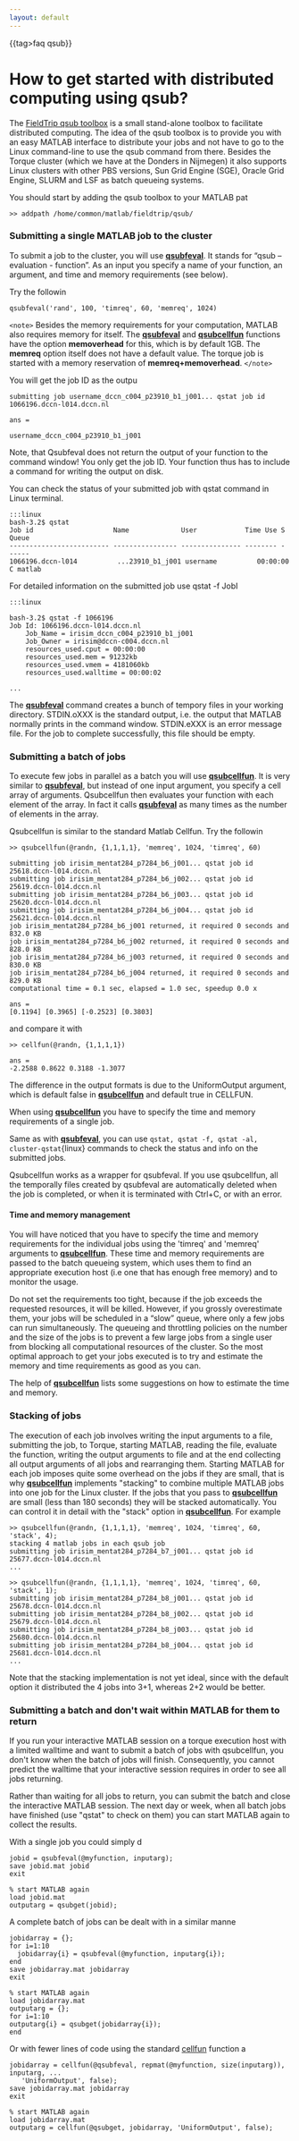 ```yaml
---
layout: default
---
```


{{tag>faq qsub}}

# How to get started with distributed computing using qsub?

The [FieldTrip qsub toolbox](http://github.com/fieldtrip/fieldtrip/tree/master/qsub) is a small stand-alone toolbox to facilitate distributed computing. The idea of the qsub toolbox is to provide you with an easy MATLAB interface to distribute your jobs and not have to go to the Linux command-line to use the qsub command from there. Besides the Torque cluster (which we have at the Donders in Nijmegen) it also supports Linux clusters with other PBS versions, Sun Grid Engine (SGE), Oracle Grid Engine, SLURM and LSF as batch queueing systems.

You should start by adding the qsub toolbox to your MATLAB pat


	>> addpath /home/common/matlab/fieldtrip/qsub/

### Submitting a single MATLAB job to the cluster

To submit a job to the cluster, you will use **[qsubfeval](/reference/qsubfeval)**. It stands for “qsub – evaluation - function”. As an input you specify a name of your function, an argument, and time and memory requirements (see below). 

Try the followin


	qsubfeval('rand', 100, 'timreq', 60, 'memreq', 1024)


`<note>`
Besides the memory requirements for your computation, MATLAB also requires memory for itself. The **[qsubfeval](/reference/qsubfeval)** and **[qsubcellfun](/reference/qsubcellfun)** functions have the option **memoverhead** for this, which is by default 1GB. The **memreq** option itself does not have a default value. The torque job is started with a memory reservation of **memreq+memoverhead**.
`</note>`



You will get the job ID as the outpu


	submitting job username_dccn_c004_p23910_b1_j001... qstat job id 1066196.dccn-l014.dccn.nl
	
	ans =
	
	username_dccn_c004_p23910_b1_j001
	


Note, that Qsubfeval does not return the output of your function to the command window! You only get the job ID. Your function thus has to include a command for writing the output on disk.

You can check the status of your submitted job with qstat command in Linux terminal.

	:::linux
	bash-3.2$ qstat
	Job id                    Name             User            Time Use S Queue
	------------------------- ---------------- --------------- -------- - -----  
	1066196.dccn-l014          ...23910_b1_j001 username          00:00:00 C matlab   


For detailed information on the submitted job use qstat -f JobI

	:::linux
	
	bash-3.2$ qstat -f 1066196
	Job Id: 1066196.dccn-l014.dccn.nl
	    Job_Name = irisim_dccn_c004_p23910_b1_j001
	    Job_Owner = irisim@dccn-c004.dccn.nl
	    resources_used.cput = 00:00:00
	    resources_used.mem = 91232kb
	    resources_used.vmem = 4181060kb
	    resources_used.walltime = 00:00:02
	
	...


The **[qsubfeval](/reference/qsubfeval)** command creates a bunch of tempory files in your working directory. STDIN.oXXX is the standard output, i.e. the output that MATLAB normally prints in the command window. STDIN.eXXX is an error message file. For the job to complete successfully, this file should be empty. 


### Submitting a batch of jobs


To execute few jobs in parallel as a batch you will use **[qsubcellfun](/reference/qsubcellfun)**. It is very similar to **[qsubfeval](/reference/qsubfeval)**, but instead of one input argument, you specify a cell array of arguments. Qsubcellfun then evaluates your function with each element of the array. In fact it calls **[qsubfeval](/reference/qsubfeval)** as many times as the number of elements in the array. 

Qsubcellfun is similar to the standard Matlab Cellfun. Try the followin


	>> qsubcellfun(@randn, {1,1,1,1}, 'memreq', 1024, 'timreq', 60)
	
	submitting job irisim_mentat284_p7284_b6_j001... qstat job id 25618.dccn-l014.dccn.nl
	submitting job irisim_mentat284_p7284_b6_j002... qstat job id 25619.dccn-l014.dccn.nl
	submitting job irisim_mentat284_p7284_b6_j003... qstat job id 25620.dccn-l014.dccn.nl
	submitting job irisim_mentat284_p7284_b6_j004... qstat job id 25621.dccn-l014.dccn.nl
	job irisim_mentat284_p7284_b6_j001 returned, it required 0 seconds and 832.0 KB
	job irisim_mentat284_p7284_b6_j002 returned, it required 0 seconds and 828.0 KB
	job irisim_mentat284_p7284_b6_j003 returned, it required 0 seconds and 830.0 KB
	job irisim_mentat284_p7284_b6_j004 returned, it required 0 seconds and 829.0 KB
	computational time = 0.1 sec, elapsed = 1.0 sec, speedup 0.0 x
	
	ans =
	[0.1194] [0.3965] [-0.2523] [0.3803]


and compare it with


	>> cellfun(@randn, {1,1,1,1})
	
	ans =
	-2.2588 0.8622 0.3188 -1.3077


The difference in the output formats is due to the UniformOutput argument, which is default false in **[qsubcellfun](/reference/qsubcellfun)** and default true in CELLFUN.

When using **[qsubcellfun](/reference/qsubcellfun)** you have to specify the time and memory requirements of a single job.

Same as with **[qsubfeval](/reference/qsubfeval)**, you can use ` qstat, qstat -f, qstat -al, cluster-qstat `{linux} commands to check the status and info on the submitted jobs.

Qsubcellfun works as a wrapper for qsubfeval. If you use qsubcellfun, all the temporally files created by qsubfeval are automatically deleted when the job is completed, or when it is terminated with Ctrl+C, or with an error.


#### Time and memory management


You will have noticed that you have to specify the time and memory requirements for the individual jobs using the 'timreq' and 'memreq' arguments to **[qsubcellfun](/reference/qsubcellfun)**. These time and memory requirements are passed to the batch queueing system, which uses them to find an appropriate execution host (i.e one that has enough free memory) and to monitor the usage. 

Do not set the requirements too tight, because if the job exceeds the requested resources, it will be killed. However, if you grossly overestimate them, your jobs will be scheduled in a “slow” queue, where only a few jobs can run simultaneously. The queueing and throttling policies on the number and the size of the jobs is to prevent a few large jobs from a single user from blocking all computational resources of the cluster. So the most optimal approach to get your jobs executed is to try and estimate the memory and time requirements as good as you can.

The help of **[qsubcellfun](/reference/qsubcellfun)** lists some suggestions on how to estimate the time and memory. 

### Stacking of jobs

The execution of each job involves writing the input arguments to a file, submitting the job, to Torque, starting MATLAB, reading the file, evaluate the function, writing the output arguments to file and at the end collecting all output arguments of all jobs and rearranging them. Starting MATLAB for each job imposes quite some overhead on the jobs if they are small, that is why **[qsubcellfun](/reference/qsubcellfun)** implements "stacking" to combine multiple MATLAB jobs into one job for the Linux cluster. If the jobs that you pass to **[qsubcellfun](/reference/qsubcellfun)** are small (less than 180 seconds) they will be stacked automatically. You can control it in detail with the "stack" option in **[qsubcellfun](/reference/qsubcellfun)**. For example


	>> qsubcellfun(@randn, {1,1,1,1}, 'memreq', 1024, 'timreq', 60, 'stack', 4);
	stacking 4 matlab jobs in each qsub job
	submitting job irisim_mentat284_p7284_b7_j001... qstat job id 25677.dccn-l014.dccn.nl
	...
	
	>> qsubcellfun(@randn, {1,1,1,1}, 'memreq', 1024, 'timreq', 60, 'stack', 1);
	submitting job irisim_mentat284_p7284_b8_j001... qstat job id 25678.dccn-l014.dccn.nl
	submitting job irisim_mentat284_p7284_b8_j002... qstat job id 25679.dccn-l014.dccn.nl
	submitting job irisim_mentat284_p7284_b8_j003... qstat job id 25680.dccn-l014.dccn.nl
	submitting job irisim_mentat284_p7284_b8_j004... qstat job id 25681.dccn-l014.dccn.nl
	...


Note that the stacking implementation is not yet ideal, since with the default option it distributed the 4 jobs into 3+1, whereas 2+2 would be better.

### Submitting a batch and don't wait within MATLAB for them to return

If you run your interactive MATLAB session on a torque execution host with a limited walltime and want to submit a batch of jobs with qsubcellfun, you don't know when the batch of jobs will finish. Consequently, you cannot predict the walltime that your interactive session requires in order to see all jobs returning. 

Rather than waiting for all jobs to return, you can submit the batch and close the interactive MATLAB session. The next day or week, when all batch jobs have finished (use "qstat" to check on them) you can start MATLAB again to collect the results.

With a single job you could simply d


	jobid = qsubfeval(@myfunction, inputarg);
	save jobid.mat jobid
	exit
	
	% start MATLAB again
	load jobid.mat
	outputarg = qsubget(jobid);


A complete batch of jobs can be dealt with in a similar manne


	jobidarray = {};
	for i=1:10
	  jobidarray{i} = qsubfeval(@myfunction, inputarg{i});
	end
	save jobidarray.mat jobidarray
	exit
	
	% start MATLAB again
	load jobidarray.mat
	outputarg = {};
	for i=1:10
	outputarg{i} = qsubget(jobidarray{i});
	end


Or with fewer lines of code using the standard [cellfun](http://www.mathworks.nl/help/matlab/ref/cellfun.html) function a


	jobidarray = cellfun(@qsubfeval, repmat(@myfunction, size(inputarg)), inputarg, ...
	   'UniformOutput', false);
	save jobidarray.mat jobidarray
	exit
	
	% start MATLAB again
	load jobidarray.mat
	outputarg = cellfun(@qsubget, jobidarray, 'UniformOutput', false);



    
 
